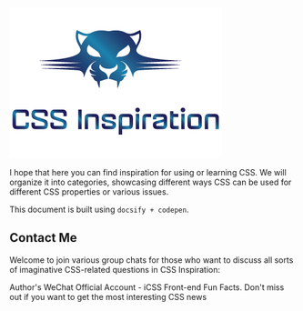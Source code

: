 

![logo](https://github.com/bapcai02/CSS-Inspiration/raw/master/logo.png)

I hope that here you can find inspiration for using or learning CSS. We will organize it into categories, showcasing different ways CSS can be used for different CSS properties or various issues.

This document is built using `docsify + codepen`.

## Contact Me

Welcome to join various group chats for those who want to discuss all sorts of imaginative CSS-related questions in CSS Inspiration:

Author's WeChat Official Account - iCSS Front-end Fun Facts. Don't miss out if you want to get the most interesting CSS news
